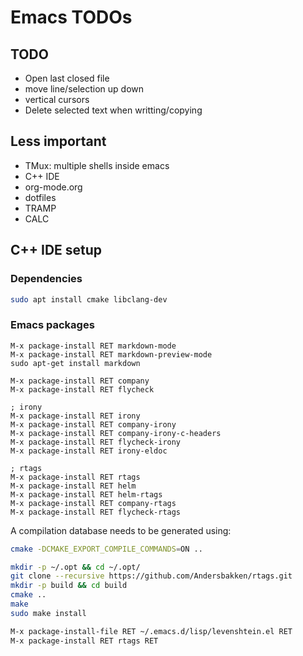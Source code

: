 # Emacs TODOs


## TODO
- Open last closed file
- move line/selection up down
- vertical cursors
- Delete selected text when writting/copying

## Less important

- TMux: multiple shells inside emacs
- C++ IDE
- org-mode.org
- dotfiles
- TRAMP
- CALC


## C++ IDE setup

### Dependencies
```bash
sudo apt install cmake libclang-dev
```

### Emacs packages

```emacs
M-x package-install RET markdown-mode
M-x package-install RET markdown-preview-mode
sudo apt-get install markdown
```

```emacs
M-x package-install RET company
M-x package-install RET flycheck

; irony
M-x package-install RET irony
M-x package-install RET company-irony
M-x package-install RET company-irony-c-headers
M-x package-install RET flycheck-irony
M-x package-install RET irony-eldoc

; rtags
M-x package-install RET rtags
M-x package-install RET helm
M-x package-install RET helm-rtags
M-x package-install RET company-rtags
M-x package-install RET flycheck-rtags
```

A compilation database needs to be generated using: 
```bash
cmake -DCMAKE_EXPORT_COMPILE_COMMANDS=ON ..
```

```bash
mkdir -p ~/.opt && cd ~/.opt/
git clone --recursive https://github.com/Andersbakken/rtags.git
mkdir -p build && cd build
cmake ..
make
sudo make install

M-x package-install-file RET ~/.emacs.d/lisp/levenshtein.el RET
M-x package-install RET rtags RET

```
